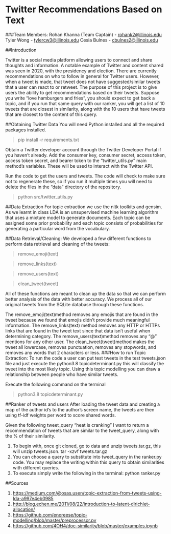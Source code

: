 # Twitter Recommendations Based on Text


###Team Members: 
Rohan Khanna (Team Captain) - rohank2@illinois.edu
Tyler Wong - tylercw3@illinois.edu
Cesia Bulnes - cbulnes2@illinois.edu



##Introduction

Twitter is a social media platform allowing users to connect and share thoughts and information. A notable example of Twitter and content shared was seen in 2020, with the presidency and election. There are currently recommendations on who to follow in general for Twitter users. However, when a tweet is made, that tweet does not have suggested/similar tweets that a user can react to or retweet. The purpose of this project is to give users the ability to get recommendations based on their tweets. Suppose you write “love hamburgers and fries”, you should expect to get back a topic, and if you run that same query with our ranker, you will get a list of 10 tweets that are closest in similarity, along with the 10 users that have tweets that are closest to the content of this query. 


##Obtaining Twitter Data
You will need Python installed and all the required packages installed.
>pip install -r requirements.txt

Obtain a Twitter developer account through the Twitter Developer Portal if you haven’t already. Add the consumer key, consumer secret, access token, access token secret, and bearer token to the “twitter_utils.py” main method’s variables. These will be used to interact with the Twitter API.

Run the code to get the users and tweets. The code will check to make sure not to regenerate these, so if you run it multiple times you will need to delete the files in the “data” directory of the repository.
>python src/twitter_utils.py

##Data Extraction
For topic extraction we use the nltk toolkits and gensim. As we learnt in class LDA is an unsupervised machine learning algorithm that uses a mixture model to generate documents. Each topic can be assigned some prior probability and each topic consists of probabilities for generating a particular word from the vocabulary.


##Data Retrieval/Cleaning:
We developed a few different functions to perform data retrieval and cleaning of the tweets:

>remove_emoji(text)

>remove_links(text)

>remove_users(text)

>clean_tweet(tweet)

All of these functions are meant to clean up the data so that we can perform better analysis of the data with better accuracy. We process all of our original tweets from the SQLite database through these functions.

The remove_emoji(text)method removes any emojis that are found in the tweet because we found that emojis didn’t provide much meaningful information. The remove_links(text) method removes any HTTP or HTTPs links that are found in the tweet text since that data isn’t useful when determining category. The remove_users(text)method removes any “@” mentions for any other user. The clean_tweet(tweet)method makes the tweet all lowercase, removes punctuation, removes any stopwords, and removes any words that 2 characters or less. 
###How to run Topic Extraction: 
To run the code a user can put test tweets in the test tweets.json file and just execute the python3.8 topicdeterminant.py this will classify the tweet into the most likely topic. Using this topic modelling you can draw a relationship between people who have similar tweets.

Execute the following command on the terminal
>python3.8 topicdeterminant.py 

##Ranker of tweets and users
After loading the tweet data and creating a map of the author id’s to the author’s screen name, the tweets are then using tf-idf weights per word to score shared words. 

Given the following tweet_query “heat is cranking” I want to return a recommendation of tweets that are similar to the tweet_query, along with the % of their similarity.
1) To begin with, once git cloned, go to data and unzip tweets.tar.gz, this will unzip tweets.json.
tar -xzvf tweets.tar.gz 
2) You can choose a query to substitute into tweet_query in the ranker.py code. You may replace the writing within this query to obtain similarities with different queries. 
3) To execute simply write the following in the terminal: python ranker.py



##Sources 
1. https://medium.com/@osas.usen/topic-extraction-from-tweets-using-lda-a997e4eb0985
2. http://blog.echen.me/2011/08/22/introduction-to-latent-dirichlet-allocation/
3. https://github.com/enoreese/topic-modelling/blob/master/preprocessor.py
4. https://github.com/4OH4/doc-similarity/blob/master/examples.ipynb

